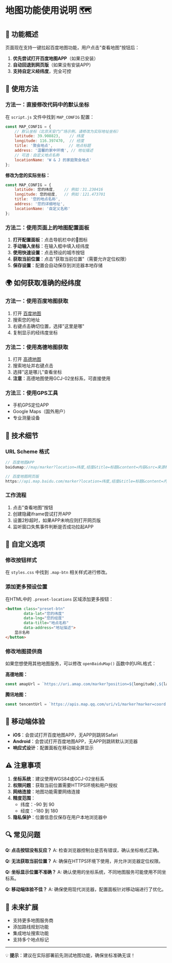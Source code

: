 # 地图功能使用说明 🗺️

## 📍 功能概述

页面现在支持一键拉起百度地图功能，用户点击"查看地图"按钮后：
1. **优先尝试打开百度地图APP**（如果已安装）
2. **自动回退到网页版**（如果没有安装APP）
3. **支持自定义经纬度**，完全可控

## 🎯 使用方法

### 方法一：直接修改代码中的默认坐标

在 `script.js` 文件中找到 `MAP_CONFIG` 配置：

```javascript
const MAP_CONFIG = {
    // 默认坐标（北京天安门广场示例，请修改为实际地址坐标）
    latitude: 39.908823,    // 纬度
    longitude: 116.397470,  // 经度
    title: '聚会地点',       // 地点标题
    address: '温馨的家中环境', // 地址描述
    // 可选：自定义地点名称
    locationName: 'W & J 的家庭聚会地点'
};
```

**修改为您的实际坐标：**
```javascript
const MAP_CONFIG = {
    latitude: 您的纬度,    // 例如：31.230416
    longitude: 您的经度,   // 例如：121.473701
    title: '您的地点名称',
    address: '您的详细地址',
    locationName: '自定义名称'
};
```

### 方法二：使用页面上的地图配置面板

1. **打开配置面板**：点击导航栏中的📍图标
2. **手动输入坐标**：在输入框中填入经纬度
3. **使用快速设置**：点击预设的城市按钮
4. **获取当前位置**：点击"获取当前位置"（需要允许定位权限）
5. **保存设置**：配置会自动保存到浏览器本地存储

## 🌍 如何获取准确的经纬度

### 方法一：使用百度地图获取
1. 打开 [百度地图](https://map.baidu.com)
2. 搜索您的地址
3. 右键点击确切位置，选择"这里是哪"
4. 复制显示的经纬度坐标

### 方法二：使用高德地图获取
1. 打开 [高德地图](https://www.amap.com)
2. 搜索地址并右键点击
3. 选择"这是哪儿"查看坐标
4. **注意**：高德地图使用GCJ-02坐标系，可直接使用

### 方法三：使用GPS工具
- 手机GPS定位APP
- Google Maps（国外用户）
- 专业测量设备

## 🔧 技术细节

### URL Scheme 格式
```javascript
// 百度地图APP
baidumap://map/marker?location=纬度,经度&title=标题&content=内容&src=来源标识

// 百度地图网页版
https://api.map.baidu.com/marker?location=纬度,经度&title=标题&content=内容&output=html&src=来源标识
```

### 工作流程
1. 点击"查看地图"按钮
2. 创建隐藏iframe尝试打开APP
3. 设置2秒超时，如果APP未响应则打开网页版
4. 监听窗口失焦事件判断是否成功拉起APP

## 🎨 自定义选项

### 修改按钮样式
在 `styles.css` 中找到 `.map-btn` 相关样式进行修改。

### 添加更多预设位置
在HTML中的 `.preset-locations` 区域添加更多按钮：

```html
<button class="preset-btn" 
        data-lat="您的纬度" 
        data-lng="您的经度" 
        data-title="地点名称" 
        data-address="地址描述">
    显示名称
</button>
```

### 修改地图提供商
如果您想使用其他地图服务，可以修改 `openBaiduMap()` 函数中的URL格式：

**高德地图：**
```javascript
const amapUrl = `https://uri.amap.com/marker?position=${longitude},${latitude}&name=${encodeURIComponent(title)}`;
```

**腾讯地图：**
```javascript
const tencentUrl = `https://apis.map.qq.com/uri/v1/marker?marker=coord:${latitude},${longitude};title:${encodeURIComponent(title)}`;
```

## 📱 移动端体验

- **iOS**：会尝试打开百度地图APP，无APP则跳转Safari
- **Android**：会尝试打开百度地图APP，无APP则跳转默认浏览器
- **响应式设计**：配置面板在移动端全屏显示

## ⚠️ 注意事项

1. **坐标系统**：建议使用WGS84或GCJ-02坐标系
2. **权限问题**：获取当前位置需要HTTPS环境和用户授权
3. **网络连接**：地图功能需要网络连接
4. **精度范围**：
   - 纬度：-90 到 90
   - 经度：-180 到 180
5. **隐私保护**：位置信息仅保存在用户本地浏览器中

## 🔍 常见问题

**Q: 点击按钮没有反应？**
A: 检查浏览器控制台是否有错误，确认坐标格式正确。

**Q: 无法获取当前位置？**
A: 确保在HTTPS环境下使用，并允许浏览器定位权限。

**Q: 坐标显示位置不准确？**
A: 确认使用的坐标系统，不同地图服务可能使用不同坐标系。

**Q: 移动端体验不佳？**
A: 确保使用现代浏览器，配置面板针对移动端进行了优化。

## 🚀 未来扩展

- 支持更多地图服务商
- 添加路线规划功能
- 集成地址搜索功能
- 支持多个地点标记

---

💡 **提示**：建议在实际部署前先测试地图功能，确保坐标准确无误！
